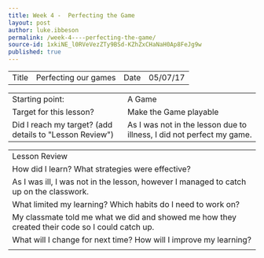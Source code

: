 ```yaml
---
title: Week 4 -  Perfecting the Game
layout: post
author: luke.ibbeson
permalink: /week-4----perfecting-the-game/
source-id: 1xkiNE_l0RVeVezZTy9BSd-KZhZxCHaNaH0Ap8FeJg9w
published: true
---
```

<table>
  <tr>
    <td>Title</td>
    <td>Perfecting our games</td>
    <td>Date</td>
    <td>05/07/17</td>
  </tr>
</table>


<table>
  <tr>
    <td>Starting point:</td>
    <td>A Game</td>
  </tr>
  <tr>
    <td>Target for this lesson?</td>
    <td>Make the Game playable</td>
  </tr>
  <tr>
    <td>Did I reach my target? 
(add details to "Lesson Review")</td>
    <td>As I was not in the lesson due to illness, I did not perfect my game.</td>
  </tr>
</table>


<table>
  <tr>
    <td>Lesson Review</td>
  </tr>
  <tr>
    <td>How did I learn? What strategies were effective? </td>
  </tr>
  <tr>
    <td>As I was ill, I was not in the lesson, however I managed to catch up on the classwork.</td>
  </tr>
  <tr>
    <td>What limited my learning? Which habits do I need to work on? </td>
  </tr>
  <tr>
    <td>My classmate told me what we did and showed me how they created their code so I could catch up.</td>
  </tr>
  <tr>
    <td>What will I change for next time? How will I improve my learning?</td>
  </tr>
  <tr>
    <td></td>
  </tr>
</table>


